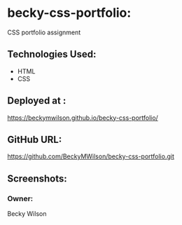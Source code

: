 # becky-css-portfolio:
CSS portfolio assignment 

## Technologies Used:
* HTML
* CSS

## Deployed at :
https://beckymwilson.github.io/becky-css-portfolio/

## GitHub URL:
https://github.com/BeckyMWilson/becky-css-portfolio.git


## Screenshots:


### Owner:
Becky Wilson